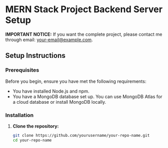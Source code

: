 # MERN Stack Project Backend Server Setup

**IMPORTANT NOTICE:**
If you want the complete project, please contact me through email: [your-email@example.com](mailto:your-email@example.com).

## Setup Instructions

### Prerequisites

Before you begin, ensure you have met the following requirements:
- You have installed Node.js and npm.
- You have a MongoDB database set up. You can use MongoDB Atlas for a cloud database or install MongoDB locally.

### Installation

1. **Clone the repository:**
   ```bash
   git clone https://github.com/yourusername/your-repo-name.git
   cd your-repo-name

